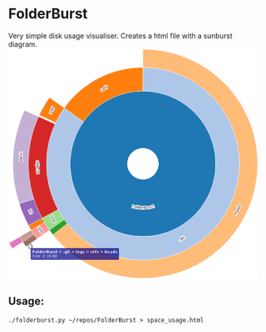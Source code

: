 # FolderBurst
Very simple disk usage visualiser. Creates a html file with a sunburst diagram.
![space_usage.html](example.png)
## Usage:
```
./folderburst.py ~/repos/FolderBurst > space_usage.html
```